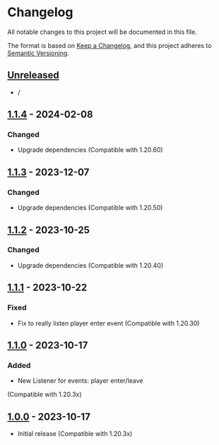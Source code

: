 # Changelog

All notable changes to this project will be documented in this file.

The format is based on [Keep a Changelog],
and this project adheres to [Semantic Versioning].

## [Unreleased]

- /

## [1.1.4] - 2024-02-08

### Changed

- Upgrade dependencies (Compatible with 1.20.60)


## [1.1.3] - 2023-12-07

### Changed

- Upgrade dependencies (Compatible with 1.20.50)


## [1.1.2] - 2023-10-25

### Changed

- Upgrade dependencies (Compatible with 1.20.40)

## [1.1.1] - 2023-10-22

### Fixed

- Fix to really listen player enter event (Compatible with 1.20.30)

## [1.1.0] - 2023-10-17

### Added

- New Listener for events: player enter/leave

(Compatible with 1.20.3x)

## [1.0.0] - 2023-10-17

- Initial release (Compatible with 1.20.3x)

<!-- Links -->
[keep a changelog]: https://keepachangelog.com/en/1.0.0/
[semantic versioning]: https://semver.org/spec/v2.0.0.html

<!-- Versions -->
[unreleased]: https://github.com/jsilverdev/event-catcher-mcb-addon/compare/v1.1.4...HEAD
[1.1.4]: https://github.com/jsilverdev/event-catcher-mcb-addon/compare/v1.1.3...v1.1.4
[1.1.3]: https://github.com/jsilverdev/event-catcher-mcb-addon/compare/v1.1.2...v1.1.3
[1.1.2]: https://github.com/jsilverdev/event-catcher-mcb-addon/compare/v1.1.1...v1.1.2
[1.1.1]: https://github.com/jsilverdev/event-catcher-mcb-addon/compare/v1.1.0...v1.1.1
[1.1.0]: https://github.com/jsilverdev/event-catcher-mcb-addon/compare/v1.0.0...v1.1.0
[1.0.0]: https://github.com/jsilverdev/event-catcher-mcb-addon/releases/tag/v1.0.0